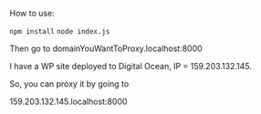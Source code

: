 How to use:

`npm install`
`node index.js`

Then go to domainYouWantToProxy.localhost:8000

I have a WP site deployed to Digital Ocean, IP = 159.203.132.145.

So, you can proxy it by going to

159.203.132.145.localhost:8000